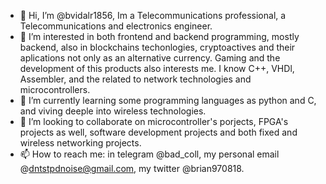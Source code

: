 - 👋 Hi, I’m @bvidalr1856, Im a Telecommunications professional, a Telecommunications and electronics engineer.
- 👀 I’m interested in both frontend and backend programming, mostly backend, also in blockchains techonlogies, cryptoactives and their aplications not only 
as an alternative currency. 
Gaming and the development of this products also interests me.
I know C++, VHDl, Assembler, and the related to network technologies and microcontrollers.
- 🌱 I’m currently learning some programming languages as python and C, and viving deeple into wireless technologies.
- 💞️ I’m looking to collaborate on microcontroller's porjects, FPGA's projects as well, software development projects and both fixed and wireless networking 
projects.
- 📫 How to reach me: in telegram @bad_coll, my personal email @dntstpdnoise@gmail.com, my twitter @brian970818.

